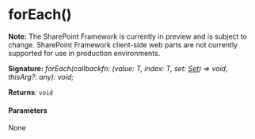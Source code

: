 # forEach()
**Note:** The SharePoint Framework is currently in preview and is subject to change. SharePoint Framework client-side web parts are not currently supported for use in production environments.





**Signature:** _forEach(callbackfn: (value: T, index: T, set: [Set](../../es6-collections/interface/set.md)<T>) => void, thisArg?: any): void;_

**Returns**: `void`





#### Parameters
None


